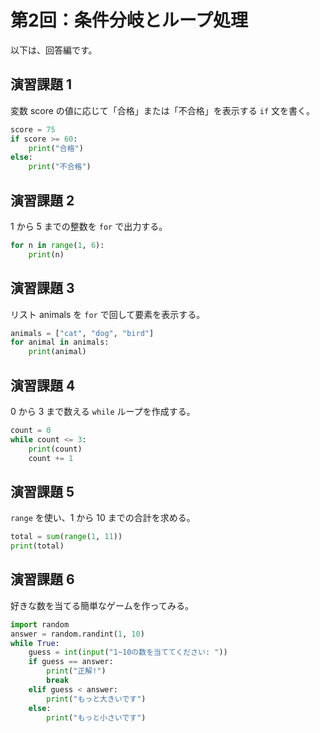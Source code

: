 # 第2回：条件分岐とループ処理

以下は、回答編です。

## 演習課題 1
変数 score の値に応じて「合格」または「不合格」を表示する `if` 文を書く。
```python
score = 75
if score >= 60:
    print("合格")
else:
    print("不合格")
```

## 演習課題 2

1 から 5 までの整数を `for` で出力する。

```python
for n in range(1, 6):
    print(n)
```

## 演習課題 3

リスト animals を `for` で回して要素を表示する。

```python
animals = ["cat", "dog", "bird"]
for animal in animals:
    print(animal)
```

## 演習課題 4

0 から 3 まで数える `while` ループを作成する。

```python
count = 0
while count <= 3:
    print(count)
    count += 1
```

## 演習課題 5

`range` を使い、1 から 10 までの合計を求める。

```python
total = sum(range(1, 11))
print(total)
```

## 演習課題 6

好きな数を当てる簡単なゲームを作ってみる。

```python
import random
answer = random.randint(1, 10)
while True:
    guess = int(input("1~10の数を当ててください: "))
    if guess == answer:
        print("正解!")
        break
    elif guess < answer:
        print("もっと大きいです")
    else:
        print("もっと小さいです")
```

